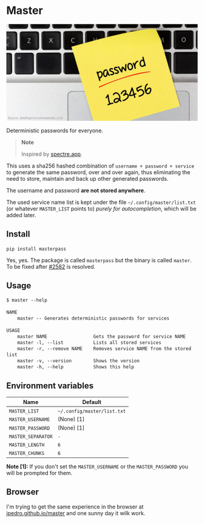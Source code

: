 # Master

![Strong password](https://raw.githubusercontent.com/jpedro/master/master/.github/assets/password.jpeg)

Deterministic passwords for everyone.

> **Note**
>
> Inspired by [spectre.app](https://spectre.app/).

This uses a sha256 hashed combination of `username + password + service`
to generate the same password, over and over again, thus eliminating
the need to store, maintain and back up other generated passwords.

The username and password **are not stored anywhere**.

The used service name list is kept under the file `~/.config/master/list.txt`
(or whatever `MASTER_LIST` points to) *purely for autocompletion*,
which will be added later.


## Install

    pip install masterpass

Yes, yes. The package is called `masterpass` but the binary is called
`master`. To be fixed after [#2582](https://github.com/pypi/support/issues/2582)
is resolved.


## Usage

```
$ master --help

NAME
    master -- Generates deterministic passwords for services

USAGE
    master NAME                 Gets the password for service NAME
    master -l, --list           Lists all stored services
    master -r, --remove NAME    Removes service NAME from the stored list
    master -v, --version        Shows the version
    master -h, --help           Shows this help

```


## Environment variables

| Name                | Default                       |
| ------------------- | ----------------------------- |
| `MASTER_LIST`       | `~/.config/master/list.txt`   |
| `MASTER_USERNAME`   | (None) [1]                    |
| `MASTER_PASSWORD`   | (None) [1]                    |
| `MASTER_SEPARATOR`  | `-`                           |
| `MASTER_LENGTH`     | `6`                           |
| `MASTER_CHUNKS`     | `6`                           |

**Note [1]:** If you don't set the `MASTER_USERNAME` or the
`MASTER_PASSWORD` you will be prompted for them.


## Browser

I'm trying to get the same experience in the browser at
[jpedro.github.io/master](https://jpedro.github.io/master/) and one sunny
day it wilk work.
